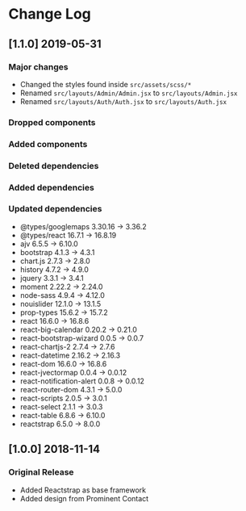 # Change Log
## [1.1.0] 2019-05-31
### Major changes
- Changed the styles found inside `src/assets/scss/*`
- Renamed `src/layouts/Admin/Admin.jsx` to `src/layouts/Admin.jsx`
- Renamed `src/layouts/Auth/Auth.jsx` to `src/layouts/Auth.jsx`
### Dropped components
### Added components
### Deleted dependencies
### Added dependencies
### Updated dependencies
- @types/googlemaps          3.30.16   →    3.36.2
- @types/react                16.7.1   →   16.8.19
- ajv                          6.5.5   →    6.10.0
- bootstrap                    4.1.3   →     4.3.1
- chart.js                     2.7.3   →     2.8.0
- history                      4.7.2   →     4.9.0
- jquery                       3.3.1   →     3.4.1
- moment                      2.22.2   →    2.24.0
- node-sass                    4.9.4   →    4.12.0
- nouislider                  12.1.0   →    13.1.5
- prop-types                  15.6.2   →    15.7.2
- react                       16.6.0   →    16.8.6
- react-big-calendar          0.20.2   →    0.21.0
- react-bootstrap-wizard       0.0.5   →     0.0.7
- react-chartjs-2              2.7.4   →     2.7.6
- react-datetime              2.16.2   →    2.16.3
- react-dom                   16.6.0   →    16.8.6
- react-jvectormap             0.0.4   →    0.0.12
- react-notification-alert     0.0.8   →    0.0.12
- react-router-dom             4.3.1   →     5.0.0
- react-scripts                2.0.5   →     3.0.1
- react-select                 2.1.1   →     3.0.3
- react-table                  6.8.6   →    6.10.0
- reactstrap                   6.5.0   →     8.0.0

## [1.0.0] 2018-11-14
### Original Release
- Added Reactstrap as base framework
- Added design from Prominent Contact

